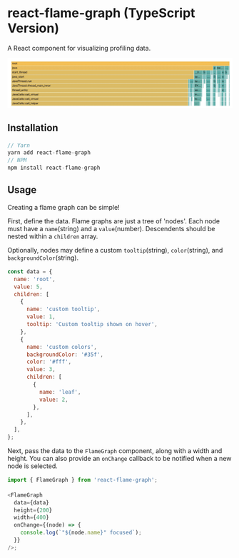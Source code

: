 # react-flame-graph (TypeScript Version)

A React component for visualizing profiling data.

![example](https://github.com/shenzhongkang/react-flame-graph-ts/blob/main/example.jpg?raw=true)

## Installation

```js
// Yarn
yarn add react-flame-graph
// NPM
npm install react-flame-graph
```

## Usage

Creating a flame graph can be simple!

First, define the data. Flame graphs are just a tree of 'nodes'. Each node must have a `name`(string) and a `value`(number). Descendents should be nested within a `children` array.

Optionally, nodes may define a custom `tooltip`(string), `color`(string), and `backgroundColor`(string).

```js
const data = {
  name: 'root',
  value: 5,
  children: [
    {
      name: 'custom tooltip',
      value: 1,
      tooltip: 'Custom tooltip shown on hover',
    },
    {
      name: 'custom colors',
      backgroundColor: '#35f',
      color: '#fff',
      value: 3,
      children: [
        {
          name: 'leaf',
          value: 2,
        },
      ],
    },
  ],
};
```

Next, pass the data to the `FlameGraph` component, along with a width and height. You can also provide an `onChange` callback to be notified when a new node is selected.

```js
import { FlameGraph } from 'react-flame-graph';

<FlameGraph
  data={data}
  height={200}
  width={400}
  onChange={(node) => {
    console.log(`"${node.name}" focused`);
  }}
/>;
```
